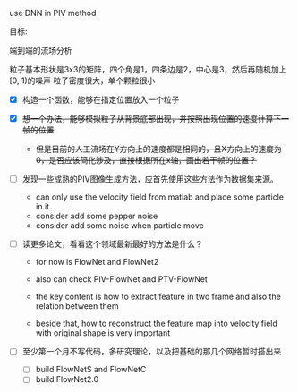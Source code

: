 use DNN in PIV method

目标:

端到端的流场分析

粒子基本形状是3x3的矩阵，四个角是1，四条边是2，中心是3，然后再随机加上[0, 1)的噪声
粒子密度很大，单个颗粒很小

- [x] 构造一个函数，能够在指定位置放入一个粒子

- [x] ~~想一个办法，能够模拟粒子从背景底部出现，并按照出现位置的速度计算下一帧的位置~~
    - ~~但是目前的人工流场在Y方向上的速度都是相同的，且X方向上的速度为0，是否应该简化涉及，直接根据所在x轴，画出若干帧的位置？~~

- [ ] 发现一些成熟的PIV图像生成方法，应首先使用这些方法作为数据集来源。
    - can only use the velocity field from matlab and place some particle in it.
    - consider add some pepper noise
    - consider add some noise when particle move

- [ ] 读更多论文，看看这个领域最新最好的方法是什么？
    - for now is FlowNet and FlowNet2
    - also can check PIV-FlowNet and PTV-FlowNet
    
    - the key content is how to extract feature in two frame and also the relation between them
    - beside that, how to reconstruct the feature map into velocity field with original shape is very important 

- [ ] 至少第一个月不写代码，多研究理论，以及把基础的那几个网络暂时搭出来
    - [ ] build FlowNetS and FlowNetC
    - [ ] build FlowNet2.0